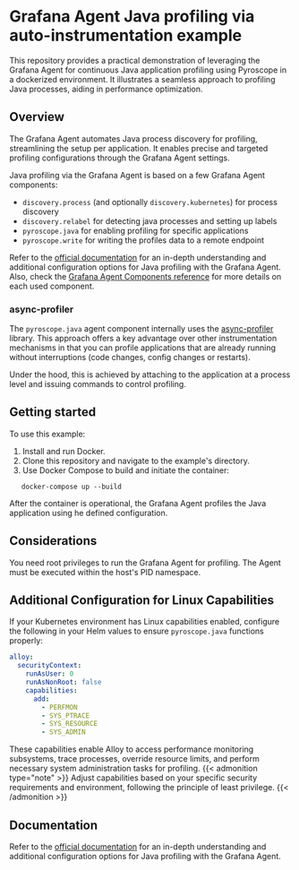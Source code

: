 # Grafana Agent Java profiling via auto-instrumentation example

This repository provides a practical demonstration of leveraging the Grafana Agent for continuous Java application profiling using Pyroscope in a dockerized environment. It illustrates a seamless approach to profiling Java processes, aiding in performance optimization.

## Overview

The Grafana Agent automates Java process discovery for profiling, streamlining the setup per application. It enables precise and targeted profiling configurations through the Grafana Agent settings.

Java profiling via the Grafana Agent is based on a few Grafana Agent components:
- `discovery.process` (and optionally `discovery.kubernetes`) for process discovery
- `discovery.relabel` for detecting java processes and setting up labels
- `pyroscope.java` for enabling profiling for specific applications
- `pyroscope.write` for writing the profiles data to a remote endpoint

Refer to the [official documentation](https://grafana.com/docs/pyroscope/latest/configure-client/grafana-agent/java/) for an in-depth understanding and additional configuration options for Java profiling with the Grafana Agent.
Also, check the [Grafana Agent Components reference](https://grafana.com/docs/agent/latest/flow/reference/components/) for more details on each used component.

### async-profiler

The `pyroscope.java` agent component internally uses the [async-profiler](https://github.com/async-profiler/async-profiler) library.
This approach offers a key advantage over other instrumentation mechanisms in that you can profile applications that are already running without interruptions (code changes, config changes or restarts).

Under the hood, this is achieved by attaching to the application at a process level and issuing commands to control profiling.

## Getting started

To use this example:

1. Install and run Docker.
2. Clone this repository and navigate to the example's directory.
3. Use Docker Compose to build and initiate the container:

```shell
   docker-compose up --build
```

After the container is operational, the Grafana Agent profiles the Java application using he defined configuration.

## Considerations

You need root privileges to run the Grafana Agent for profiling. The Agent must be executed within the host's PID namespace.

## Additional Configuration for Linux Capabilities

If your Kubernetes environment has Linux capabilities enabled, configure the following in your Helm values to ensure `pyroscope.java` functions properly:

```yaml
alloy:
  securityContext:
    runAsUser: 0
    runAsNonRoot: false
    capabilities:
      add:
        - PERFMON
        - SYS_PTRACE
        - SYS_RESOURCE
        - SYS_ADMIN
```
These capabilities enable Alloy to access performance monitoring subsystems, trace processes, override resource limits, and perform necessary system administration tasks for profiling.
{{< admonition type="note" >}}
Adjust capabilities based on your specific security requirements and environment, following the principle of least privilege.
{{< /admonition >}}

## Documentation

Refer to the [official documentation](https://grafana.com/docs/pyroscope/latest/configure-client/grafana-agent/java/) for an in-depth understanding and additional configuration options for Java profiling with the Grafana Agent.
